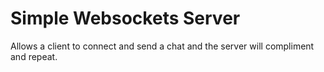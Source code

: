 # Simple Websockets Server

Allows a client to connect and send a chat and the server will compliment and repeat.
